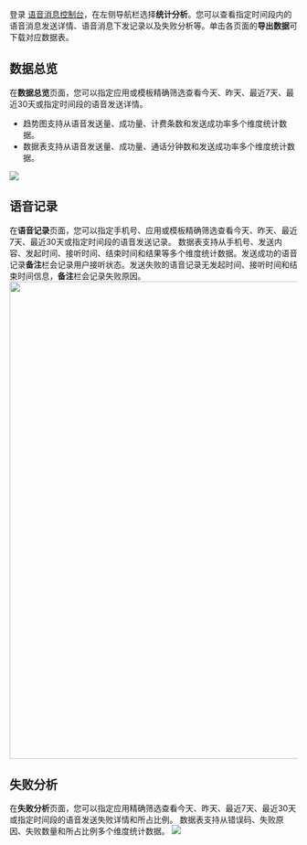 登录 [语音消息控制台](https://console.cloud.tencent.com/vms)，在左侧导航栏选择**统计分析**。您可以查看指定时间段内的语音消息发送详情、语音消息下发记录以及失败分析等。单击各页面的**导出数据**可下载对应数据表。

## 数据总览

在**数据总览**页面，您可以指定应用或模板精确筛选查看今天、昨天、最近7天、最近30天或指定时间段的语音发送详情。
- 趋势图支持从语音发送量、成功量、计费条数和发送成功率多个维度统计数据。
- 数据表支持从语音发送量、成功量、通话分钟数和发送成功率多个维度统计数据。

![](https://main.qcloudimg.com/raw/9babb48001c30defe5be6c46ab6ebc9a.png)

## 语音记录
在**语音记录**页面，您可以指定手机号、应用或模板精确筛选查看今天、昨天、最近7天、最近30天或指定时间段的语音发送记录。
数据表支持从手机号、发送内容、发起时间、接听时间、结束时间和结果等多个维度统计数据。发送成功的语音记录**备注**栏会记录用户接听状态。发送失败的语音记录无发起时间、接听时间和结束时间信息，**备注**栏会记录失败原因。
<img src = "https://qcloudimg.tencent-cloud.cn/raw/b6a89cec877933d4f729cde1c3ab60cb.png" width = "835" />


## 失败分析
在**失败分析**页面，您可以指定应用精确筛选查看今天、昨天、最近7天、最近30天或指定时间段的语音发送失败详情和所占比例。
数据表支持从错误码、失败原因、失败数量和所占比例多个维度统计数据。
![](https://main.qcloudimg.com/raw/5679a9c9758a9df2b49ceb993b802aeb.png)
